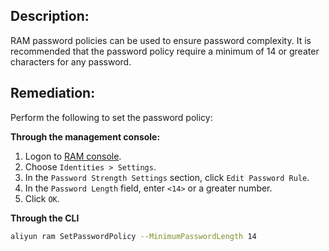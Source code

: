 ## Description:

RAM password policies can be used to ensure password complexity. It is recommended that the password policy require a minimum of 14 or greater characters for any password.

## Remediation:

Perform the following to set the password policy:

**Through the management console:**

1. Logon to [RAM console](https://ram.console.aliyun.com/overview).
2. Choose `Identities > Settings`.
3. In the `Password Strength Settings` section, click `Edit Password Rule`.
4. In the `Password Length` field, enter `<14>` or a greater number.
5. Click `OK`.

**Through the CLI**

```bash
aliyun ram SetPasswordPolicy --MinimumPasswordLength 14
```